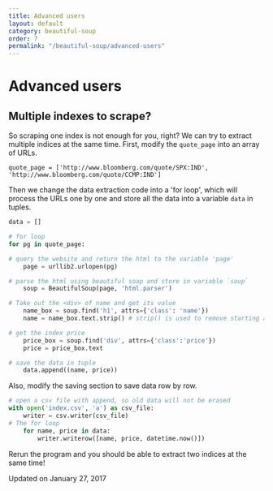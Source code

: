 ```yaml
---
title: Advanced users
layout: default
category: beautiful-soup
order: 7
permalink: "/beautiful-soup/advanced-users"
---
```


# Advanced users

## Multiple indexes to scrape?

So scraping one index is not enough for you, right? We can try to extract multiple indices at the same time. First, modify the `quote_page` into an array of URLs.

```
quote_page = ['http://www.bloomberg.com/quote/SPX:IND', 'http://www.bloomberg.com/quote/CCMP:IND']  
```

Then we change the data extraction code into a 'for loop', which will process the URLs one by one and store all the data into a variable `data` in tuples.

``` python
data = []

# for loop
for pg in quote_page:

# query the website and return the html to the variable 'page'
    page = urllib2.urlopen(pg)

# parse the html using beautiful soap and store in variable `soup`
    soup = BeautifulSoup(page, 'html.parser')

# Take out the <div> of name and get its value
    name_box = soup.find('h1', attrs={'class': 'name'})
    name = name_box.text.strip() # strip() is used to remove starting and trailing

# get the index price
    price_box = soup.find('div', attrs={'class':'price'})
    price = price_box.text

# save the data in tuple
    data.append((name, price))
```

Also, modify the saving section to save data row by row.

``` python
# open a csv file with append, so old data will not be erased
with open('index.csv', 'a') as csv_file:
	writer = csv.writer(csv_file)
# The for loop
	for name, price in data:
		writer.writerow([name, price, datetime.now()])
```

Rerun the program and you should be able to extract two indices at the same time!

Updated on January 27, 2017
